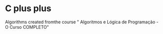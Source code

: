 # C plus plus
 Algorithms created fromthe course " Algoritmos e Lógica de Programação - O Curso COMPLETO"
